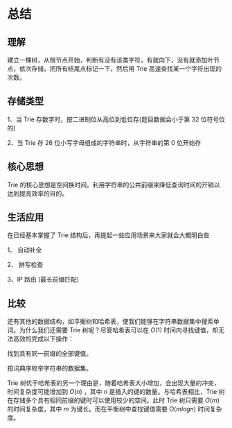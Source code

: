 # 总结

## 理解

建立一棵树，从根节点开始，判断有没有该类字符，有就向下，没有就添加叶节点，依次存储，把所有结尾点标记一下，然后用 Trie 高速查找某一个字符出现的次数。

## 存储类型

1、当 Trie 存数字时，按二进制位从高位到低位存(题目数据会小于第 32 位符号位的)

2、当 Trie 存 26 位小写字母组成的字符串时，从字符串的第 0 位开始存

## 核心思想

Trie 的核心思想是空间换时间。利用字符串的公共前缀来降低查询时间的开销以达到提高效率的目的。

## 生活应用

在已经基本掌握了 Trie 结构后，再提起一些应用场景来大家就会大概明白些

1、 自动补全

2、 拼写检查

3、IP 路由 (最长前缀匹配)

## 比较

还有其他的数据结构，如平衡树和哈希表，使我们能够在字符串数据集中搜索单词。为什么我们还需要 Trie 树呢？尽管哈希表可以在 $O(1)$ 时间内寻找键值，却无法高效的完成以下操作：

找到具有同一前缀的全部键值。

按词典序枚举字符串的数据集。

Trie 树优于哈希表的另一个理由是，随着哈希表大小增加，会出现大量的冲突，时间复杂度可能增加到 $O(n)$ ，其中 $n$ 是插入的键的数量。与哈希表相比，Trie 树在存储多个具有相同前缀的键时可以使用较少的空间。此时 Trie 树只需要 $O(m)$ 的时间复杂度，其中 $m$ 为键长。而在平衡树中查找键值需要 $O(mlogn)$ 时间复杂度。
